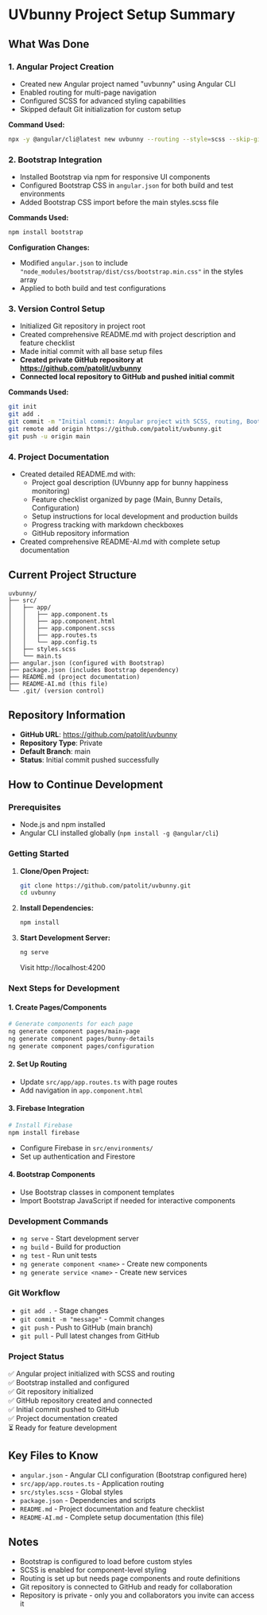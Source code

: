 # UVbunny Project Setup Summary

## What Was Done

### 1. Angular Project Creation
- Created new Angular project named "uvbunny" using Angular CLI
- Enabled routing for multi-page navigation
- Configured SCSS for advanced styling capabilities
- Skipped default Git initialization for custom setup

**Command Used:**
```bash
npx -y @angular/cli@latest new uvbunny --routing --style=scss --skip-git
```

### 2. Bootstrap Integration
- Installed Bootstrap via npm for responsive UI components
- Configured Bootstrap CSS in `angular.json` for both build and test environments
- Added Bootstrap CSS import before the main styles.scss file

**Commands Used:**
```bash
npm install bootstrap
```

**Configuration Changes:**
- Modified `angular.json` to include `"node_modules/bootstrap/dist/css/bootstrap.min.css"` in the styles array
- Applied to both build and test configurations

### 3. Version Control Setup
- Initialized Git repository in project root
- Created comprehensive README.md with project description and feature checklist
- Made initial commit with all base setup files
- **Created private GitHub repository at https://github.com/patolit/uvbunny**
- **Connected local repository to GitHub and pushed initial commit**

**Commands Used:**
```bash
git init
git add .
git commit -m "Initial commit: Angular project with SCSS, routing, Bootstrap, and project README"
git remote add origin https://github.com/patolit/uvbunny.git
git push -u origin main
```

### 4. Project Documentation
- Created detailed README.md with:
  - Project goal description (UVbunny app for bunny happiness monitoring)
  - Feature checklist organized by page (Main, Bunny Details, Configuration)
  - Setup instructions for local development and production builds
  - Progress tracking with markdown checkboxes
  - GitHub repository information
- Created comprehensive README-AI.md with complete setup documentation

## Current Project Structure
```
uvbunny/
├── src/
│   ├── app/
│   │   ├── app.component.ts
│   │   ├── app.component.html
│   │   ├── app.component.scss
│   │   ├── app.routes.ts
│   │   └── app.config.ts
│   ├── styles.scss
│   └── main.ts
├── angular.json (configured with Bootstrap)
├── package.json (includes Bootstrap dependency)
├── README.md (project documentation)
├── README-AI.md (this file)
└── .git/ (version control)
```

## Repository Information
- **GitHub URL**: https://github.com/patolit/uvbunny
- **Repository Type**: Private
- **Default Branch**: main
- **Status**: Initial commit pushed successfully

## How to Continue Development

### Prerequisites
- Node.js and npm installed
- Angular CLI installed globally (`npm install -g @angular/cli`)

### Getting Started
1. **Clone/Open Project:**
   ```bash
   git clone https://github.com/patolit/uvbunny.git
   cd uvbunny
   ```

2. **Install Dependencies:**
   ```bash
   npm install
   ```

3. **Start Development Server:**
   ```bash
   ng serve
   ```
   Visit http://localhost:4200

### Next Steps for Development

#### 1. Create Pages/Components
```bash
# Generate components for each page
ng generate component pages/main-page
ng generate component pages/bunny-details
ng generate component pages/configuration
```

#### 2. Set Up Routing
- Update `src/app/app.routes.ts` with page routes
- Add navigation in `app.component.html`

#### 3. Firebase Integration
```bash
# Install Firebase
npm install firebase
```
- Configure Firebase in `src/environments/`
- Set up authentication and Firestore

#### 4. Bootstrap Components
- Use Bootstrap classes in component templates
- Import Bootstrap JavaScript if needed for interactive components

### Development Commands
- `ng serve` - Start development server
- `ng build` - Build for production
- `ng test` - Run unit tests
- `ng generate component <name>` - Create new components
- `ng generate service <name>` - Create new services

### Git Workflow
- `git add .` - Stage changes
- `git commit -m "message"` - Commit changes
- `git push` - Push to GitHub (main branch)
- `git pull` - Pull latest changes from GitHub

### Project Status
✅ Angular project initialized with SCSS and routing  
✅ Bootstrap installed and configured  
✅ Git repository initialized  
✅ GitHub repository created and connected  
✅ Initial commit pushed to GitHub  
✅ Project documentation created  
⏳ Ready for feature development  

## Key Files to Know
- `angular.json` - Angular CLI configuration (Bootstrap configured here)
- `src/app/app.routes.ts` - Application routing
- `src/styles.scss` - Global styles
- `package.json` - Dependencies and scripts
- `README.md` - Project documentation and feature checklist
- `README-AI.md` - Complete setup documentation (this file)

## Notes
- Bootstrap is configured to load before custom styles
- SCSS is enabled for component-level styling
- Routing is set up but needs page components and route definitions
- Git repository is connected to GitHub and ready for collaboration
- Repository is private - only you and collaborators you invite can access it
